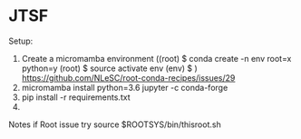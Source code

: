 # JTSF

Setup:
1) Create a micromamba environment 
((root) $ conda create -n env root=x python=y
(root) $ source activate env
(env) $ ) https://github.com/NLeSC/root-conda-recipes/issues/29
2) micromamba install python=3.6 jupyter -c conda-forge
3) pip install -r requirements.txt
4)

Notes
if Root issue
try source $ROOTSYS/bin/thisroot.sh

